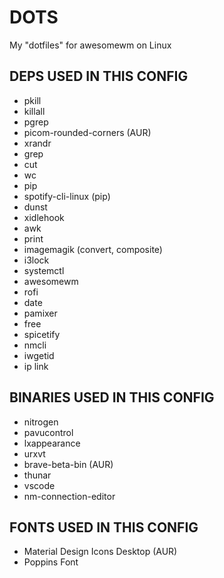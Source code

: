# DOTS
My "dotfiles" for awesomewm on Linux

## DEPS USED IN THIS CONFIG
- pkill
- killall
- pgrep
- picom-rounded-corners (AUR)
- xrandr
- grep
- cut
- wc
- pip
- spotify-cli-linux (pip)
- dunst
- xidlehook
- awk
- print
- imagemagik (convert, composite)
- i3lock
- systemctl
- awesomewm
- rofi
- date
- pamixer
- free
- spicetify
- nmcli
- iwgetid
- ip link


## BINARIES USED IN THIS CONFIG
- nitrogen
- pavucontrol
- lxappearance
- urxvt
- brave-beta-bin (AUR)
- thunar
- vscode
- nm-connection-editor


## FONTS USED IN THIS CONFIG
- Material Design Icons Desktop (AUR)
- Poppins Font
